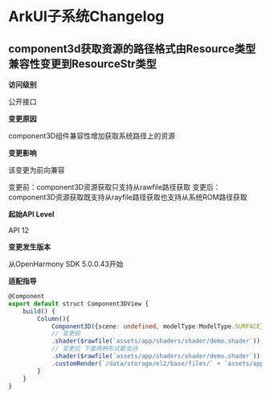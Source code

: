 # ArkUI子系统Changelog

## component3d获取资源的路径格式由Resource类型兼容性变更到ResourceStr类型

**访问级别**

公开接口

**变更原因**

component3D组件兼容性增加获取系统路径上的资源

**变更影响**

该变更为前向兼容

变更前：component3D资源获取只支持从rawfile路径获取
变更后：component3D资源获取既支持从rayfile路径获取也支持从系统ROM路径获取

**起始API Level**

API 12

**变更发生版本**

从OpenHarmony SDK 5.0.0.43开始

**适配指导**

```ts
@Component
export default struct Component3DView {
    build() { 
        Column(){
            Component3D({scene: undefined, modelType:ModelType.SURFACE})
            // 变更前
            .shader($rawfile(`assets/app/shaders/shader/demo.shader`))
            // 变更后 下面两种形式都支持
            .shader($rawfile(`assets/app/shaders/shader/demo.shader`))
            .customRender(`/data/storage/el2/base/files/` + `assets/app/shaders/shader/demo.shader`)
        }
    }
}
```